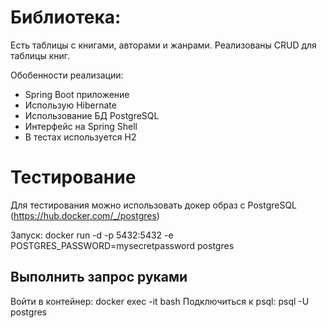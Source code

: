 # Библиотека:

Есть таблицы с книгами, авторами и жанрами.
Реализованы CRUD для таблицы книг.

Обобенности реализации:
* Spring Boot приложение
* Использую Hibernate
* Использование БД PostgreSQL
* Интерфейс на Spring Shell
* В тестах используется H2

# Тестирование
Для тестирования можно использовать докер образ с PostgreSQL (https://hub.docker.com/_/postgres)

Запуск:                docker run -d -p 5432:5432 -e POSTGRES_PASSWORD=mysecretpassword postgres

## Выполнить запрос руками
Войти в контейнер:     docker exec -it <id> bash
Подключиться к psql:   psql -U postgres
